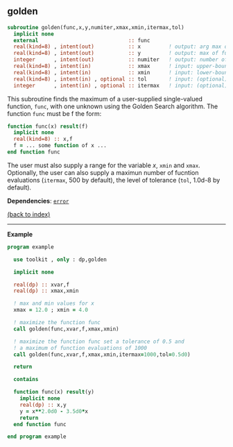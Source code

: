 ## golden

```fortran
subroutine golden(func,x,y,numiter,xmax,xmin,itermax,tol)
  implicit none
  external                             :: func
  real(kind=8) , intent(out)           :: x         ! output: arg max of func
  real(kind=8) , intent(out)           :: y         ! output: max of func
  integer      , intent(out)           :: numiter   ! output: number of function evaluations
  real(kind=8) , intent(in)            :: xmax      ! input: upper-bound of x
  real(kind=8) , intent(in)            :: xmin      ! input: lower-bound of x
  real(kind=8) , intent(in) , optional :: tol       ! input: (optional) level of tolerance
  integer      , intent(in) , optional :: itermax   ! input: (optional) maximum function evaluations
```

This subroutine finds the maximum of a user-supplied single-valued function, $\texttt{func}$, with one unknown using the Golden Search algorithm. The function $\texttt{func}$ must be f the form:

```fortran
function func(x) result(f)
  implicit none
  real(kind=8) :: x,f
  f = ... some function of x ...
end function func
```

The user must also supply a range for the variable $x$, $\texttt{xmin}$ and $\texttt{xmax}$. Optionally, the user can also supply a maximun number of fucntion evaluations ($\texttt{itermax}$, 500 by default), the level of tolerance ($\texttt{tol}$, 1.0d-8 by default).


**Dependencies**: [```error```](error.md)

[(back to index)](../index.md)

---

**Example**

```fortran
program example

  use toolkit , only : dp,golden

  implicit none

  real(dp) :: xvar,f
  real(dp) :: xmax,xmin

  ! max and min values for x
  xmax = 12.0 ; xmin = 4.0

  ! maximize the function func
  call golden(func,xvar,f,xmax,xmin)

  ! maximize the function func set a tolerance of 0.5 and 
  ! a maximum of function evaluations of 1000
  call golden(func,xvar,f,xmax,xmin,itermax=1000,tol=0.5d0)

  return

  contains

  function func(x) result(y)
    implicit none
    real(dp) :: x,y
    y = x**2.0d0 - 3.5d0*x
    return
  end function func

end program example
```